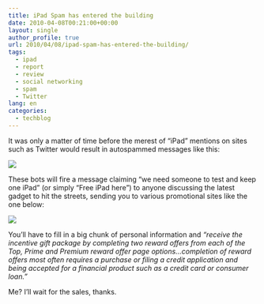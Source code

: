 ```yaml
---
title: iPad Spam has entered the building
date: 2010-04-08T00:21:00+00:00
layout: single
author_profile: true
url: 2010/04/08/ipad-spam-has-entered-the-building/
tags:
  - ipad
  - report
  - review
  - social networking
  - spam
  - Twitter
lang: en
categories: 
  - techblog
---
```

It was only a matter of time before the merest of “iPad” mentions on sites such as Twitter would result in autospammed messages like this:

[![](http://1.bp.blogspot.com/_vaUVXcmC3OI/S70aBZ7bqjI/AAAAAAAAB1Q/SVNVIz_YbjU/s400/ipadsm1.gif)](http://1.bp.blogspot.com/_vaUVXcmC3OI/S70aBZ7bqjI/AAAAAAAAB1Q/SVNVIz_YbjU/s1600-h/ipadsm1.gif)

These bots will fire a message claiming “we need someone to test and keep one iPad” (or simply “Free iPad here”) to anyone discussing the latest gadget to hit the streets, sending you to various promotional sites like the one below:

[![](http://4.bp.blogspot.com/_vaUVXcmC3OI/S70aDZj_gyI/AAAAAAAAB1U/i70RmiBSsHk/s400/ipdspm.gif)](http://4.bp.blogspot.com/_vaUVXcmC3OI/S70aDZj_gyI/AAAAAAAAB1U/i70RmiBSsHk/s1600-h/ipdspm.gif)

You’ll have to fill in a big chunk of personal information and _“receive the incentive gift package by completing two reward offers from each of the Top, Prime and Premium reward offer page options…completion of reward offers most often requires a purchase or filing a credit application and being accepted for a financial product such as a credit card or consumer loan.”_

Me? I’ll wait for the sales, thanks.

